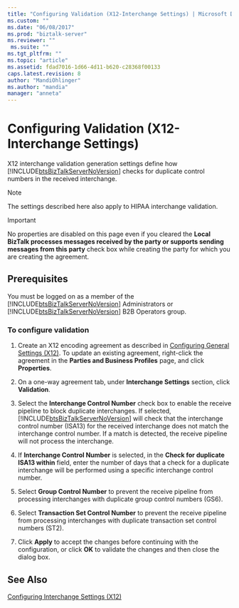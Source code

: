 ```yaml
---
title: "Configuring Validation (X12-Interchange Settings) | Microsoft Docs"
ms.custom: ""
ms.date: "06/08/2017"
ms.prod: "biztalk-server"
ms.reviewer: ""
 ms.suite: ""
ms.tgt_pltfrm: ""
ms.topic: "article"
ms.assetid: fdad7016-1d66-4d11-b620-c28368f00133
caps.latest.revision: 8
author: "MandiOhlinger"
ms.author: "mandia"
manager: "anneta"
---
```

# Configuring Validation (X12-Interchange Settings)
X12 interchange validation generation settings define how [!INCLUDE[btsBizTalkServerNoVersion](../includes/btsbiztalkservernoversion-md.md)] checks for duplicate control numbers in the received interchange.  
  
> [!NOTE]
>  The settings described here also apply to HIPAA interchange validation.  
  
> [!IMPORTANT]
>  No properties are disabled on this page even if you cleared the **Local BizTalk processes messages received by the party or supports sending messages from this party** check box while creating the party for which you are creating the agreement.  
  
## Prerequisites  
 You must be logged on as a member of the [!INCLUDE[btsBizTalkServerNoVersion](../includes/btsbiztalkservernoversion-md.md)] Administrators or [!INCLUDE[btsBizTalkServerNoVersion](../includes/btsbiztalkservernoversion-md.md)] B2B Operators group.  
  
### To configure validation  
  
1.  Create an X12 encoding agreement as described in [Configuring General Settings (X12)](../core/configuring-general-settings-x12.md). To update an existing agreement, right-click the agreement in the **Parties and Business Profiles** page, and click **Properties**.  
  
2.  On a one-way agreement tab, under **Interchange Settings** section, click **Validation**.  
  
3.  Select the **Interchange Control Number** check box to enable the receive pipeline to block duplicate interchanges. If selected, [!INCLUDE[btsBizTalkServerNoVersion](../includes/btsbiztalkservernoversion-md.md)] will check that the interchange control number (ISA13) for the received interchange does not match the interchange control number. If a match is detected, the receive pipeline will not process the interchange.  
  
4.  If **Interchange Control Number** is selected, in the **Check for duplicate ISA13 within** field, enter the number of days that a check for a duplicate interchange will be performed using a specific interchange control number.  
  
5.  Select **Group Control Number** to prevent the receive pipeline from processing interchanges with duplicate group control numbers (GS6).  
  
6.  Select **Transaction Set Control Number** to prevent the receive pipeline from processing interchanges with duplicate transaction set control numbers (ST2).  
  
7.  Click **Apply** to accept the changes before continuing with the configuration, or click **OK** to validate the changes and then close the dialog box.  
  
## See Also  
 [Configuring Interchange Settings (X12)](../core/configuring-interchange-settings-x12.md)